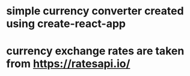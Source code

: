 # simple currency converter created using create-react-app 
# currency exchange rates are taken from https://ratesapi.io/
#
